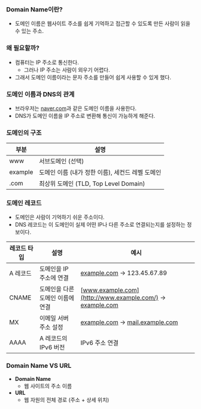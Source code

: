 ### Domain Name이란?

- 도메인 이름은 웹사이트 주소를 쉽게 기억하고 접근할 수 있도록 만든 사람이 읽을 수 있는 주소.

### 왜 필요할까?
- 컴퓨터는 IP 주소로 통신한다.
  - 그러나 IP 주소는 사람이 외우기 어렵다.
- 그래서 도메인 이름이라는 문자 주소를 만들어 쉽게 사용할 수 있게 했다.

### 도메인 이름과 DNS의 관계
- 브라우저는 [naver.com](http://naver.com)과 같은 도메인 이름을 사용한다.
- DNS가 도메인 이름을 IP 주소로 변환해 통신이 가능하게 해준다.

### 도메인의 구조

| 부분 | 설명 |
| --- | --- |
| www | 서브도메인 (선택) |
| example | 도메인 이름 (내가 정한 이름), 세컨드 레벨 도메인 |
| .com | 최상위 도메인 (TLD, Top Level Domain) |

### 도메인 레코드
- 도메인은 사람이 기억하기 쉬운 주소이다.
- DNS 레코드는 이 도메인이 실제 어떤 IP나 다른 주소로 연결되는지를 설정하는 정보이다.

| 레코드 타입 | 설명 | 예시 |
| --- | --- | --- |
| A 레코드 | 도메인을 IP 주소에 연결 | [example.com](http://example.com/) → 123.45.67.89 |
| CNAME | 도메인을 다른 도메인 이름에 연결 | [www.example.com](http://www.example.com/) → [example.com](http://example.com/) |
| MX | 이메일 서버 주소 설정 | [example.com](http://example.com/) → [mail.example.com](http://mail.example.com/) |
| AAAA | A 레코드의 IPv6 버전 | IPv6 주소 연결 |

### Domain Name VS URL
- **Domain Name**
  - 웹 사이트의 주소 이름
- **URL**
  - 웹 자원의 전체 경로 (주소 + 상세 위치)